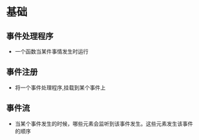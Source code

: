 # 基础

## 事件处理程序

  - 一个函数当某件事情发生时运行

## 事件注册

  - 将一个事件处理程序,挂载到某个事件上

## 事件流

  - 当某个事件发生的时候，哪些元素会监听到该事件发生。这些元素发生该事件的顺序
